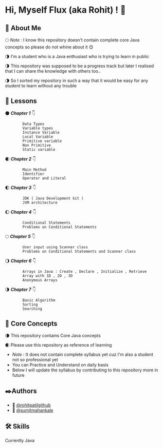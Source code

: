 # Hi, Myself Flux (aka Rohit) ! 🙏

## 🚀 About Me

🌕 *Note* : I know this repository doesn't contain complete core Java concepts so please do not whine about it 😊

🌗 I'm a student who is a Java enthusiast who is trying to learn in public

🌗 This repository was supposed to be a progress track but later I realised that I can share the knowledge with others too.. 

🌗 So I sorted my repository in such a way that it would be easy for any student to learn without any trouble


## 📑 Lessons

🌑 ***Chapter 1*** 👇

            Data Types
            Variable types
            Instance Variable
            Local Variable
            Primitive variable
            Non Primitive
            Static variable

🌒 ***Chapter 2*** 👇
            
            Main Method
            Identifier
            Operator and Literal

🌓 ***Chapter 3*** 👇

            JDK ( Java Development kit )
            JVM architecture

🌔 ***Chapter 4*** 👇

            Conditional Statements
            Problems on Conditional Statements

🌕 ***Chapter 5*** 👇

            User input using Scanner class
            Problems on Conditional Statements and Scanner class

🌖 ***Chapter 6*** 👇

            Arrays in Java : Create , Declare , Initialize , Retrieve
            Array with 1D , 2D , 3D
            Anonymous Arrays

🌗 ***Chapter 7*** 👇

            Basic Algorithm
            Sorting
            Searching

## 🎯 Core Concepts

🌘 This repository contains Core Java concepts

🌒 Please use this repository as reference of learning 
- *Note* : It does not contain complete syllabus yet cuz I'm also  a student not so professional yet
- You can Practice and Understand on daily basis
- Below I will update the syllabus by contributing to this repository more in future

## ✒️Authors

- 📝 [@rohitpatilgithub](https://www.github.com/rohitpatilgithub)
- 📝 [@sumitmahankale](https://www.github.com/sumitmahankale)


## 🛠 Skills
Currently Java
